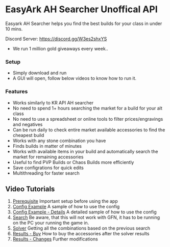 # EasyArk AH Searcher Unoffical API

Easyark AH Searcher helps you find the best builds for your class in under 10 mins.

Discord Server: https://discord.gg/W3es2shxYS
- We run 1 million gold giveaways every week..

### Setup
- Simply download and run
- A GUI will open, follow below videos to know how to run it.

### Features
- Works similarly to KR API AH searcher
- No need to spend 1+ hours searching the market for a build for your alt class
- No need to use a spreadsheet or online tools to filter prices/engravings and negatives
- Can be run daily to check entire market available accessories to find the cheapest build
- Works with any stone combination you have
- Finds builds in matter of minutes
- Works with available items in your build and automatically search the market for remaining accessories
- Useful to find PVP Builds or Chaos Builds more efficiently
- Save configrations for quick edits
- Multithreading for faster search

## Video Tutorials
1. [Prerequisite](<https://youtu.be/FFTXZGpGP3o>) Important setup before using the app
2. [Config Example](<https://youtu.be/afSThBpEqKg>) A sample of how to use the config
3. [Config Example - Details](<https://youtu.be/mxMGKyBBA7Q>) A detailed sample of how to use the config
4. [Search](<https://youtu.be/3sdl3oie_8A>) Be aware, that this will not work with GFN, it has to be running on the PC your running the game in.
5. [Solver](<https://www.youtube.com/watch?v=cZd-wUPpeX0>) Getting all the combinations based on the previous search
6. [Results - Buy](<https://youtu.be/S_ZPsXl9uMw>) How to buy the accessories after the solver results
7. [Results - Changes](<https://youtu.be/Qe8V-pyfwCo>) Further modifications
